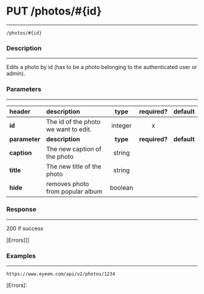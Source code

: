 # PUT /photos/#{id} 
***
`/photos/#{id}`

### Description
***
Edits a photo by id (has to be a photo belonging to the authenticated user or admin).

### Parameters
***

|header| description| type |required? |default|
|:---------|:--------------|:----------:|:------------:|:------------:|
|**id**|The id of the photo we want to edit.|integer|x||
|**parameter**| **description**| **type** |**required?** |**default**|
|**caption**|The new caption of the photo|string|||
|**title**|The new title of the photo|string|||
|**hide**|removes photo from popular album|boolean|||


### Response
***



200 if success


[Errors][]

### Examples
***

`https://www.eyeem.com/api/v2/photos/1234`







[Errors]: 